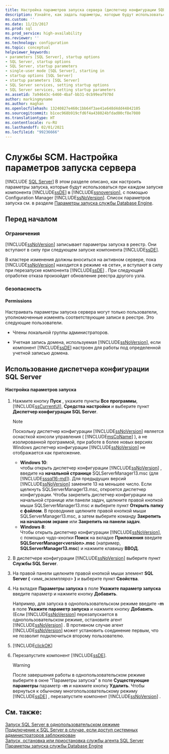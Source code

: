 ```yaml
---
title: Настройка параметров запуска сервера (диспетчер конфигурации SQL Server) | Документы Майкрософт
description: Узнайте, как задать параметры, которые будут использоваться при запуске ядра СУБД SQL Server. Просмотрите ограничения на внесение изменений в параметры запуска.
ms.custom: ''
ms.date: 11/23/2017
ms.prod: sql
ms.prod_service: high-availability
ms.reviewer: ''
ms.technology: configuration
ms.topic: conceptual
helpviewer_keywords:
- parameters [SQL Server], startup options
- SQL Server, startup options
- SQL Server, startup parameters
- single-user mode [SQL Server], starting in
- startup options [SQL Server]
- startup parameters [SQL Server]
- SQL Server services, setting startup options
- SQL Server services, setting startup parameters
ms.assetid: 7a94643c-6460-4baf-bb31-0cb99eaf970d
author: markingmyname
ms.author: maghan
ms.openlocfilehash: 13240827e460c1bb64f3ae41e648d4dd44842105
ms.sourcegitcommit: b1cec968b919cfd6f4a438024bfdad00cf8e7080
ms.translationtype: HT
ms.contentlocale: ru-RU
ms.lasthandoff: 02/01/2021
ms.locfileid: "99236666"
---
```

# <a name="scm-services---configure-server-startup-options"></a>Службы SCM. Настройка параметров запуска сервера
 [!INCLUDE [SQL Server](../../includes/applies-to-version/sqlserver.md)]
  В этом разделе описано, как настроить параметры запуска, которые будут использоваться при каждом запуске компонента [!INCLUDE[ssDE](../../includes/ssde-md.md)] в [!INCLUDE[ssnoversion](../../includes/ssnoversion-md.md)], с помощью Configuration Manager [!INCLUDE[ssNoVersion](../../includes/ssnoversion-md.md)]. Список параметров запуска см. в разделе [Параметры запуска службы Database Engine](../../database-engine/configure-windows/database-engine-service-startup-options.md).  
  
##  <a name="before-you-begin"></a><a name="BeforeYouBegin"></a> Перед началом  
  
### <a name="limitations-and-restrictions"></a>Ограничения  
 [!INCLUDE[ssNoVersion](../../includes/ssnoversion-md.md)] записывает параметры запуска в реестр. Они вступают в силу при следующем запуске компонента [!INCLUDE[ssDE](../../includes/ssde-md.md)].  
  
 В кластере изменения должны вноситься на активном сервере, пока [!INCLUDE[ssNoVersion](../../includes/ssnoversion-md.md)] находится в режиме «в сети», и вступают в силу при перезапуске компонента [!INCLUDE[ssDE](../../includes/ssde-md.md)] . При следующей отработке отказа произойдет обновление реестра другого узла.  
  
###  <a name="security"></a><a name="Security"></a> безопасность  
  
####  <a name="permissions"></a><a name="Permissions"></a> Permissions  
 Настраивать параметры запуска сервера могут только пользователи, уполномоченные изменять соответствующие записи в реестре. Это следующие пользователи.  
  
-   Члены локальной группы администраторов.  
  
-   Учетная запись домена, используемая [!INCLUDE[ssNoVersion](../../includes/ssnoversion-md.md)], если компонент [!INCLUDE[ssDE](../../includes/ssde-md.md)] настроен для работы под определенной учетной записью домена.  
  
##  <a name="using-sql-server-configuration-manager"></a><a name="SSMSProcedure"></a> Использование диспетчера конфигурации SQL Server  
  
#### <a name="to-configure-startup-options"></a>Настройка параметров запуска  
  
1.  Нажмите кнопку **Пуск** , укажите пункты **Все программы**, [!INCLUDE[ssCurrentUI](../../includes/sscurrentui-md.md)], **Средства настройки** и выберите пункт **Диспетчер конфигурации SQL Server**.  
  
    > [!NOTE]  
    >  Поскольку диспетчер конфигурации [!INCLUDE[ssNoVersion](../../includes/ssnoversion-md.md)] является оснасткой консоли управления ( [!INCLUDE[msCoName](../../includes/msconame-md.md)] ), а не изолированной программой, при работе в более новых версиях Windows диспетчер конфигурации [!INCLUDE[ssNoVersion](../../includes/ssnoversion-md.md)] не отображается как приложение.  
    >   
    >  -   **Windows 10**:  
    >          чтобы открыть диспетчер конфигурации [!INCLUDE[ssNoVersion](../../includes/ssnoversion-md.md)] , введите на **начальной странице** SQLServerManager13.msc (для [!INCLUDE[sssql16-md](../../includes/sssql16-md.md)]). Для предыдущих версий [!INCLUDE[ssNoVersion](../../includes/ssnoversion-md.md)] замените 13 на меньшее число. Если щелкнуть SQLServerManager13.msc, откроется диспетчер конфигурации. Чтобы закрепить диспетчер конфигурации на начальной странице или панели задач, щелкните правой кнопкой мыши SQLServerManager13.msc и выберите пункт **Открыть папку с файлом**. В проводнике щелкните правой кнопкой мыши SQLServerManager13.msc, а затем выберите команду **Закрепить на начальном экране** или **Закрепить на панели задач**.  
    >  -   **Windows 8**:  
    >          Чтобы открыть диспетчер конфигурации [!INCLUDE[ssNoVersion](../../includes/ssnoversion-md.md)], с помощью чудо-кнопки **Поиск** на вкладке **Приложения** введите **SQLServerManager\<version>.msc** (например, **SQLServerManager13.msc**) и нажмите клавишу **ВВОД**.  
  
2.  В диспетчере конфигурации [!INCLUDE[ssNoVersion](../../includes/ssnoversion-md.md)] выберите пункт **Службы SQL Server**.  
  
3.  На правой панели щелкните правой кнопкой мыши элемент **SQL Server (** _<имя_экземпляра>_ **)** и выберите пункт **Свойства**.  
  
4.  На вкладке **Параметры запуска** в поле **Укажите параметр запуска** введите параметр и нажмите кнопку **Добавить**.  
  
     Например, для запуска в однопользовательском режиме введите **-m** в поле **Укажите параметр запуска** и нажмите кнопку **Добавить**. (Если [!INCLUDE[ssNoVersion](../../includes/ssnoversion-md.md)] перезапускается в однопользовательском режиме, остановите агент [!INCLUDE[ssNoVersion](../../includes/ssnoversion-md.md)] . В противном случае агент [!INCLUDE[ssNoVersion](../../includes/ssnoversion-md.md)] может установить соединение первым, что не позволит подключиться второму пользователю.  
  
5.  [!INCLUDE[clickOK](../../includes/clickok-md.md)]  
  
6.  Перезапустите компонент [!INCLUDE[ssDE](../../includes/ssde-md.md)].  
  
    > [!WARNING]  
    >  После завершения работы в однопользовательском режиме выберите в окне "Параметры запуска" в поле **Существующие параметры** параметр **-m** и нажмите кнопку **Удалить**. Чтобы вернуться к обычному многопользовательскому режиму [!INCLUDE[ssDE](../../includes/ssde-md.md)] , перезапустите компонент [!INCLUDE[ssNoVersion](../../includes/ssnoversion-md.md)] .  
  
## <a name="see-also"></a>См. также:  
 [Запуск SQL Server в однопользовательском режиме](../../database-engine/configure-windows/start-sql-server-in-single-user-mode.md)   
 [Подключение к SQL Server в случае, если доступ системных администраторов заблокирован](../../database-engine/configure-windows/connect-to-sql-server-when-system-administrators-are-locked-out.md)   
 [Запуск, остановка или приостановка службы агента SQL Server](../../ssms/agent/start-stop-or-pause-the-sql-server-agent-service.md)  
 [Параметры запуска службы Database Engine](../../database-engine/configure-windows/database-engine-service-startup-options.md) 
  
